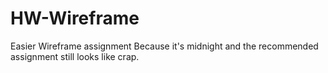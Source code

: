 # HW-Wireframe
Easier Wireframe assignment
Because it's midnight and the recommended assignment still looks like crap.
